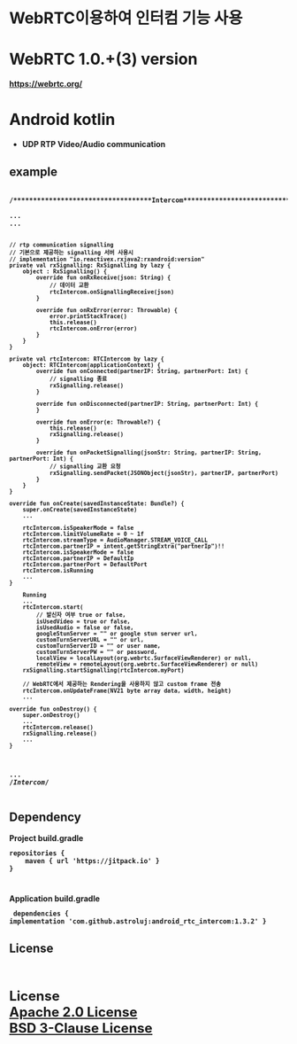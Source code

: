 # WebRTC이용하여 인터컴 기능 사용

# WebRTC 1.0.+(3) version <b>
  https://webrtc.org/
# Android kotlin<br>
- UDP RTP Video/Audio communication


<p><p>
<h2> example<br></h2>
<pre><code>
/***********************************Intercom***********************************/<br>
...
...

    // rtp communication signalling 
    // 기본으로 제공하는 signalling 서버 사용시
    // implementation "io.reactivex.rxjava2:rxandroid:version"
    private val rxSignalling: RxSignalling by lazy {
        object : RxSignalling() {
            override fun onRxReceive(json: String) {
                // 데이터 교환
                rtcIntercom.onSignallingReceive(json)
            }
            
            override fun onRxError(error: Throwable) {
                error.printStackTrace()
                this.release()
                rtcIntercom.onError(error)
            }
        }
    }
    
    private val rtcIntercom: RTCIntercom by lazy {
        object: RTCIntercom(applicationContext) {
            override fun onConnected(partnerIP: String, partnerPort: Int) {
                // signalling 종료
                rxSignalling.release()
            }
            
            override fun onDisconnected(partnerIP: String, partnerPort: Int) {
            }
            
            override fun onError(e: Throwable?) {
                this.release()
                rxSignalling.release()
            }
            
            override fun onPacketSignalling(jsonStr: String, partnerIP: String, partnerPort: Int) {
                // signalling 교환 요청
                rxSignalling.sendPacket(JSONObject(jsonStr), partnerIP, partnerPort)
            }
        }
    }
    
    override fun onCreate(savedInstanceState: Bundle?) { 
        super.onCreate(savedInstanceState)
        ...
    
        rtcIntercom.isSpeakerMode = false
        rtcIntercom.limitVolumeRate = 0 ~ 1f
        rtcIntercom.streamType = AudioManager.STREAM_VOICE_CALL
        rtcIntercom.partnerIP = intent.getStringExtra("partnerIp")!!
        rtcIntercom.isSpeakerMode = false
        rtcIntercom.partnerIP = DefaultIp
        rtcIntercom.partnerPort = DefaultPort
        rtcIntercom.isRunning
        ...
    }
    
        Running
        ...
        rtcIntercom.start(
            // 발신자 여부 true or false,
            isUsedVideo = true or false, 
            isUsedAudio = false or false,
            googleStunServer = "" or google stun server url,
            customTurnServerURL = "" or url,
            customTurnServerID = "" or user name,
            customTurnServerPW = "" or password,
            localView = localLayout(org.webrtc.SurfaceViewRenderer) or null,
            remoteView = remoteLayout(org.webrtc.SurfaceViewRenderer) or null)
        rxSignalling.startSignalling(rtcIntercom.myPort)
    
        // WebRTC에서 제공하는 Rendering을 사용하지 않고 custom frame 전송
        rtcIntercom.onUpdateFrame(NV21 byte array data, width, height)
        ...
    
    override fun onDestroy() {
        super.onDestroy()
        ...
        rtcIntercom.release()
        rxSignalling.release()
        ...
    }
...
/***********************************Intercom***********************************/
</code></pre>
<p><p>

<h2>Dependency<br></h2>
Project build.gradle
<code><pre>
repositories {
    maven { url 'https://jitpack.io' }
}

</pre></code>
Application build.gradle
<code><pre>
dependencies {
	implementation 'com.github.astroluj:android_rtc_intercom:1.3.2'
}
</pre></code>

<h2>License</h2><br>
<p style="font-size:x-large">
License<br>
<a href="http://www.apache.org/licenses/LICENSE-2.0">
	Apache 2.0 License
</a>
<br>
<a href="https://opensource.org/licenses/BSD-3-Clause">
	BSD 3-Clause License
</a>
</p>



